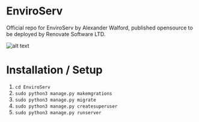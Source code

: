 # EnviroServ
Official repo for EnviroServ by Alexander Walford, published opensource to be deployed by Renovate Software LTD.

![alt text](https://renovatesoftware.com:140/images/enviroscrnsht1.png)

# Installation / Setup
1. ```cd EnviroServ```
2. ```sudo python3 manage.py makemgrations```
3. ```sudo python3 manage.py migrate```
4. ```sudo python3 manage.py createsuperuser```
5. ```sudo python3 manage.py runserver```
